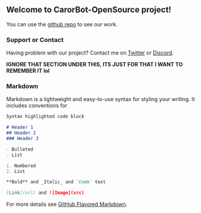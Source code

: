 ## Welcome to CarorBot-OpenSource project!

You can use the [github repo](https://github.com/CarorDeV/carorbot-os) to see our work.


### Support or Contact

Having problem with our project? Contact me on [Twitter](https://twitter.com/CarorDeV) or [Discord](https://discord.gg/PXeB4fT).

**IGNORE THAT SECTION UNDER THIS, ITS JUST FOR THAT I WANT TO REMEMBER IT lol**

### Markdown

Markdown is a lightweight and easy-to-use syntax for styling your writing. It includes conventions for

```markdown
Syntax highlighted code block

# Header 1
## Header 2
### Header 3

- Bulleted
- List

1. Numbered
2. List

**Bold** and _Italic_ and `Code` text

[Link](url) and ![Image](src)
```

For more details see [GitHub Flavored Markdown](https://guides.github.com/features/mastering-markdown/).
